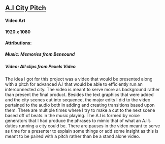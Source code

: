 [A.I City Pitch](https://youtu.be/xYR1JGe5I58)
---
#### Video Art
#### 1920 x 1080
#### Attributions:
##### Music: Memories from Bensound
##### Video: All clips from Pexels Video

The idea I got for this project was a video that would be presented along with a pitch for advanced A.I that would be able to efficiently run an interconnected city. The video is meant to serve more as background rather than present the final product. Besides the text graphics that were added and the city scenes cut into sequence, the major edits I did to the video pertained to the audio both in adding and creating transitions based upon them. There are multiple times where I try to make a cut to the next scene based off of beats in the music playing. The A.I is formed by voice generators that I had produce the phrases to mimic that of what an A.I’s duties running a city could be. There are pauses in the video meant to serve as time for a presenter to explain some things or add some insight as this is meant to be paired with a pitch rather than be a stand alone video.
